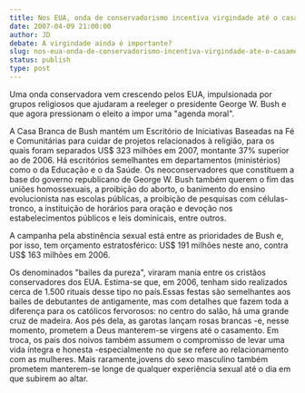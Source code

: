 ```yaml
---
title: Nos EUA, onda de conservadorismo incentiva virgindade até o casamento
date: 2007-04-09 21:00:00
author: JD
debate: A virgindade ainda é importante?
slug: nos-eua-onda-de-conservadorismo-incentiva-virgindade-ate-o-casamento
status: publish 
type: post
---
```


Uma onda conservadora vem crescendo pelos EUA, impulsionada por grupos religiosos que ajudaram a reeleger o presidente George W. Bush e que agora pressionam o eleito a impor uma "agenda moral".


A Casa Branca de Bush mantém um Escritório de Iniciativas Baseadas na Fé e Comunitárias para cuidar de projetos relacionados à religião, para os quais foram separados US$ 323 milhões em 2007, montante 37% superior ao de 2006. Há escritórios semelhantes em departamentos (ministérios) como o da Educação e o da Saúde. Os neoconservadores que constituem a base do governo republicano de George W. Bush também querem o fim das uniões homossexuais, a proibição do aborto, o banimento do ensino evolucionista nas escolas públicas, a proibição de pesquisas com células-tronco, a instituição de horários para oração e devoção nos estabelecimentos públicos e leis dominicais, entre outros.


A campanha pela abstinência sexual está entre as prioridades de Bush e, por isso, tem orçamento estratosférico: US$ 191 milhões neste ano, contra US$ 163 milhões em 2006. 


Os denominados "bailes da pureza", viraram mania entre os cristãos conservadores dos EUA. Estima-se que, em 2006, tenham sido realizados cerca de 1.500 rituais desse tipo no país.Essas festas são semelhantes aos bailes de debutantes de antigamente, mas com detalhes que fazem toda a diferença para os católicos fervorosos: no centro do salão, há uma grande cruz de madeira. Aos pés dela, as garotas lançam rosas brancas -e, nesse momento, prometem a Deus manterem-se virgens até o casamento. Em troca, os pais dos noivos também assumem o compromisso de levar uma vida íntegra e honesta -especialmente no que se refere ao relacionamento com as mulheres. Mais raramente,jovens do sexo masculino também prometem manterem-se longe de qualquer experiência sexual até o dia em que subirem ao altar.


